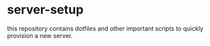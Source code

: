 # server-setup
this repository contains dotfiles and other important scripts to quickly provision a new server.

